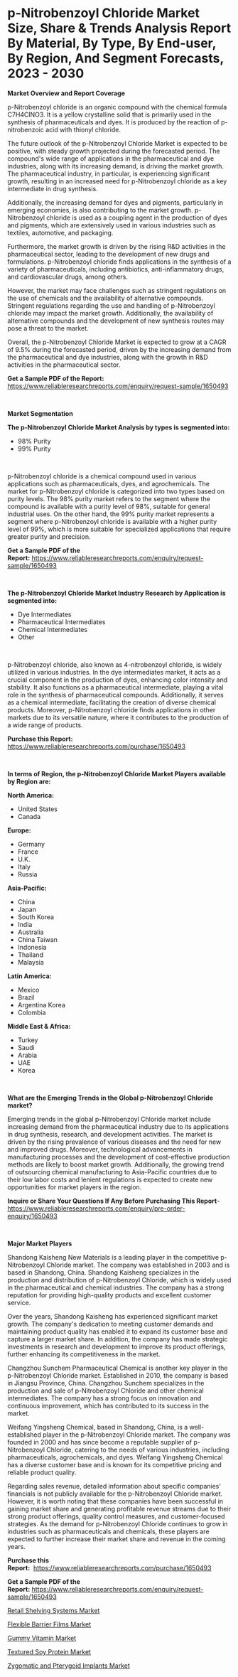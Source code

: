 <p><h1>p-Nitrobenzoyl Chloride Market Size, Share & Trends Analysis Report By Material, By Type, By End-user, By Region, And Segment Forecasts, 2023 - 2030</h1></p><p><strong>Market Overview and Report Coverage</strong></p>
<p><p>p-Nitrobenzoyl chloride is an organic compound with the chemical formula C7H4ClNO3. It is a yellow crystalline solid that is primarily used in the synthesis of pharmaceuticals and dyes. It is produced by the reaction of p-nitrobenzoic acid with thionyl chloride.</p><p>The future outlook of the p-Nitrobenzoyl Chloride Market is expected to be positive, with steady growth projected during the forecasted period. The compound's wide range of applications in the pharmaceutical and dye industries, along with its increasing demand, is driving the market growth. The pharmaceutical industry, in particular, is experiencing significant growth, resulting in an increased need for p-Nitrobenzoyl chloride as a key intermediate in drug synthesis.</p><p>Additionally, the increasing demand for dyes and pigments, particularly in emerging economies, is also contributing to the market growth. p-Nitrobenzoyl chloride is used as a coupling agent in the production of dyes and pigments, which are extensively used in various industries such as textiles, automotive, and packaging.</p><p>Furthermore, the market growth is driven by the rising R&D activities in the pharmaceutical sector, leading to the development of new drugs and formulations. p-Nitrobenzoyl chloride finds applications in the synthesis of a variety of pharmaceuticals, including antibiotics, anti-inflammatory drugs, and cardiovascular drugs, among others.</p><p>However, the market may face challenges such as stringent regulations on the use of chemicals and the availability of alternative compounds. Stringent regulations regarding the use and handling of p-Nitrobenzoyl chloride may impact the market growth. Additionally, the availability of alternative compounds and the development of new synthesis routes may pose a threat to the market.</p><p>Overall, the p-Nitrobenzoyl Chloride Market is expected to grow at a CAGR of 9.5% during the forecasted period, driven by the increasing demand from the pharmaceutical and dye industries, along with the growth in R&D activities in the pharmaceutical sector.</p></p>
<p><strong>Get a Sample PDF of the Report:</strong> <a href="https://www.reliableresearchreports.com/enquiry/request-sample/1650493">https://www.reliableresearchreports.com/enquiry/request-sample/1650493</a></p>
<p>&nbsp;</p>
<p><strong>Market Segmentation</strong></p>
<p><strong>The p-Nitrobenzoyl Chloride Market Analysis by types is segmented into:</strong></p>
<p><ul><li>98% Purity</li><li>99% Purity</li></ul></p>
<p>&nbsp;</p>
<p><p>p-Nitrobenzoyl chloride is a chemical compound used in various applications such as pharmaceuticals, dyes, and agrochemicals. The market for p-Nitrobenzoyl chloride is categorized into two types based on purity levels. The 98% purity market refers to the segment where the compound is available with a purity level of 98%, suitable for general industrial uses. On the other hand, the 99% purity market represents a segment where p-Nitrobenzoyl chloride is available with a higher purity level of 99%, which is more suitable for specialized applications that require greater purity and precision.</p></p>
<p><strong>Get a Sample PDF of the Report:</strong>&nbsp;<a href="https://www.reliableresearchreports.com/enquiry/request-sample/1650493">https://www.reliableresearchreports.com/enquiry/request-sample/1650493</a></p>
<p>&nbsp;</p>
<p><strong>The p-Nitrobenzoyl Chloride Market Industry Research by Application is segmented into:</strong></p>
<p><ul><li>Dye Intermediates</li><li>Pharmaceutical Intermediates</li><li>Chemical Intermediates</li><li>Other</li></ul></p>
<p>&nbsp;</p>
<p><p>p-Nitrobenzoyl chloride, also known as 4-nitrobenzoyl chloride, is widely utilized in various industries. In the dye intermediates market, it acts as a crucial component in the production of dyes, enhancing color intensity and stability. It also functions as a pharmaceutical intermediate, playing a vital role in the synthesis of pharmaceutical compounds. Additionally, it serves as a chemical intermediate, facilitating the creation of diverse chemical products. Moreover, p-Nitrobenzoyl chloride finds applications in other markets due to its versatile nature, where it contributes to the production of a wide range of products.</p></p>
<p><strong>Purchase this Report:</strong>&nbsp; <a href="https://www.reliableresearchreports.com/purchase/1650493">https://www.reliableresearchreports.com/purchase/1650493</a></p>
<p>&nbsp;</p>
<p><strong>In terms of Region, the p-Nitrobenzoyl Chloride Market Players available by Region are:</strong></p>
<p>
    <p> <strong> North America: </strong>
        <ul>
            <li>United States</li>
            <li>Canada</li>
        </ul>
        </p> 
    <p> <strong> Europe: </strong>
        <ul>
            <li>Germany</li>
            <li>France</li>
            <li>U.K.</li>
            <li>Italy</li>
            <li>Russia</li>
        </ul>
        </p> 
    <p> <strong> Asia-Pacific: </strong>
        <ul>
            <li>China</li>
            <li>Japan</li>
            <li>South Korea</li>
            <li>India</li>
            <li>Australia</li>
            <li>China Taiwan</li>
            <li>Indonesia</li>
            <li>Thailand</li>
            <li>Malaysia</li>
        </ul>
        </p> 
    <p> <strong> Latin America: </strong>
        <ul>
            <li>Mexico</li>
            <li>Brazil</li>
            <li>Argentina Korea</li>
            <li>Colombia</li>
        </ul>
        </p> 
    <p> <strong> Middle East & Africa: </strong>
        <ul>
            <li>Turkey</li>
            <li>Saudi</li>
            <li>Arabia</li>
            <li>UAE</li>
            <li>Korea</li>
        </ul>
    </p>
    </p>
<p>&nbsp;</p>
<p><strong>What are the Emerging Trends in the Global p-Nitrobenzoyl Chloride market?</strong></p>
<p><p>Emerging trends in the global p-Nitrobenzoyl Chloride market include increasing demand from the pharmaceutical industry due to its applications in drug synthesis, research, and development activities. The market is driven by the rising prevalence of various diseases and the need for new and improved drugs. Moreover, technological advancements in manufacturing processes and the development of cost-effective production methods are likely to boost market growth. Additionally, the growing trend of outsourcing chemical manufacturing to Asia-Pacific countries due to their low labor costs and lenient regulations is expected to create new opportunities for market players in the region.</p></p>
<p><strong>Inquire or Share Your Questions If Any Before Purchasing This Report</strong>- <a href="https://www.reliableresearchreports.com/enquiry/pre-order-enquiry/1650493">https://www.reliableresearchreports.com/enquiry/pre-order-enquiry/1650493</a></p>
<p>&nbsp;</p>
<p><strong>Major Market Players</strong></p>
<p><p>Shandong Kaisheng New Materials is a leading player in the competitive p-Nitrobenzoyl Chloride market. The company was established in 2003 and is based in Shandong, China. Shandong Kaisheng specializes in the production and distribution of p-Nitrobenzoyl Chloride, which is widely used in the pharmaceutical and chemical industries. The company has a strong reputation for providing high-quality products and excellent customer service.</p><p>Over the years, Shandong Kaisheng has experienced significant market growth. The company's dedication to meeting customer demands and maintaining product quality has enabled it to expand its customer base and capture a larger market share. In addition, the company has made strategic investments in research and development to improve its product offerings, further enhancing its competitiveness in the market.</p><p>Changzhou Sunchem Pharmaceutical Chemical is another key player in the p-Nitrobenzoyl Chloride market. Established in 2010, the company is based in Jiangsu Province, China. Changzhou Sunchem specializes in the production and sale of p-Nitrobenzoyl Chloride and other chemical intermediates. The company has a strong focus on innovation and continuous improvement, which has contributed to its success in the market.</p><p>Weifang Yingsheng Chemical, based in Shandong, China, is a well-established player in the p-Nitrobenzoyl Chloride market. The company was founded in 2000 and has since become a reputable supplier of p-Nitrobenzoyl Chloride, catering to the needs of various industries, including pharmaceuticals, agrochemicals, and dyes. Weifang Yingsheng Chemical has a diverse customer base and is known for its competitive pricing and reliable product quality.</p><p>Regarding sales revenue, detailed information about specific companies' financials is not publicly available for the p-Nitrobenzoyl Chloride market. However, it is worth noting that these companies have been successful in gaining market share and generating profitable revenue streams due to their strong product offerings, quality control measures, and customer-focused strategies. As the demand for p-Nitrobenzoyl Chloride continues to grow in industries such as pharmaceuticals and chemicals, these players are expected to further increase their market share and revenue in the coming years.</p></p>
<p><strong>Purchase this Report:</strong>&nbsp;&nbsp;<a href="https://www.reliableresearchreports.com/purchase/1650493">https://www.reliableresearchreports.com/purchase/1650493</a></p>
<p></p>
<p><strong>Get a Sample PDF of the Report:</strong>&nbsp;<a href="https://www.reliableresearchreports.com/enquiry/request-sample/1650493">https://www.reliableresearchreports.com/enquiry/request-sample/1650493</a></p>
<p><p><a href="https://medium.com/@loretamusaj85/retail-shelving-systems-market-size-growth-forecast-2023-2030-da0d5a418c68">Retail Shelving Systems Market</a></p><p><a href="https://www.linkedin.com/pulse/flexible-barrier-films-market-research-report-provides/">Flexible Barrier Films Market</a></p><p><a href="https://medium.com/@grab.track.out/gummy-vitamin-market-size-growth-forecast-2023-2030-016dc43b0d06">Gummy Vitamin Market</a></p><p><a href="https://www.linkedin.com/pulse/textured-soy-protein-market-insights-players-forecast-till/">Textured Soy Protein Market</a></p><p><a href="https://www.linkedin.com/pulse/zygomatic-pterygoid-implants-market-size-2023-2030-global/">Zygomatic and Pterygoid Implants Market</a></p></p>